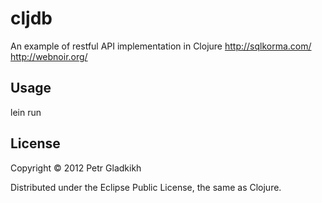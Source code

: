 # cljdb

An example of restful API implementation in Clojure
http://sqlkorma.com/
http://webnoir.org/

## Usage

lein run

## License

Copyright © 2012 Petr Gladkikh 

Distributed under the Eclipse Public License, the same as Clojure.
